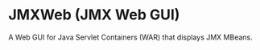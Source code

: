 JMXWeb (JMX Web GUI)
=======

A Web GUI for Java Servlet Containers (WAR) that displays JMX MBeans.


